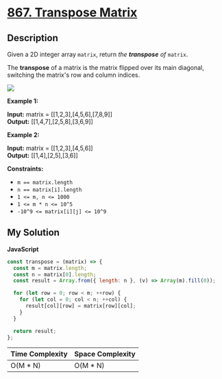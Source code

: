 # [867. Transpose Matrix](https://leetcode.com/problems/transpose-matrix)

## Description

Given a 2D integer array `matrix`, return _the **transpose** of_ `matrix`.

The **transpose** of a matrix is the matrix flipped over its main diagonal, switching the matrix's row and column indices.

![](https://assets.leetcode.com/uploads/2021/02/10/hint_transpose.png)

**Example 1:**

**Input:** matrix = [[1,2,3],[4,5,6],[7,8,9]]  
**Output:** [[1,4,7],[2,5,8],[3,6,9]]

**Example 2:**

**Input:** matrix = [[1,2,3],[4,5,6]]  
**Output:** [[1,4],[2,5],[3,6]]

**Constraints:**

- `m == matrix.length`
- `n == matrix[i].length`
- `1 <= m, n <= 1000`
- `1 <= m * n <= 10^5`
- `-10^9 <= matrix[i][j] <= 10^9`

## My Solution

**JavaScript**

```js
const transpose = (matrix) => {
  const m = matrix.length;
  const n = matrix[0].length;
  const result = Array.from({ length: n }, (v) => Array(m).fill(0));

  for (let row = 0; row < m; ++row) {
    for (let col = 0; col < n; ++col) {
      result[col][row] = matrix[row][col];
    }
  }

  return result;
};
```

| Time Complexity | Space Complexity |
| --------------- | ---------------- |
| O(M \* N)       | O(M \* N)        |
